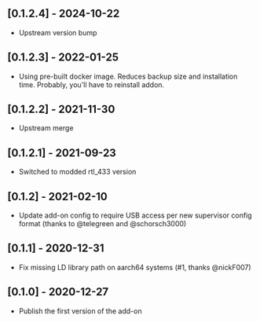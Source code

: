 ## [0.1.2.4] - 2024-10-22
- Upstream version bump

## [0.1.2.3] - 2022-01-25

- Using pre-built docker image. Reduces backup size and installation time. Probably, you'll have to reinstall addon.

## [0.1.2.2] - 2021-11-30

- Upstream merge

## [0.1.2.1] - 2021-09-23

- Switched to modded rtl_433 version

## [0.1.2] - 2021-02-10

- Update add-on config to require USB access per new supervisor config format (thanks to @telegreen and @schorsch3000)

## [0.1.1] - 2020-12-31

- Fix missing LD library path on aarch64 systems (#1, thanks @nickF007)

## [0.1.0] - 2020-12-27

- Publish the first version of the add-on
